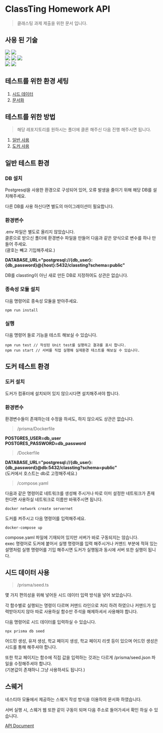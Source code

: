 # ClassTing Homework API  

> 클래스팅 과제 제출을 위한 문서 입니다.  

## 사용 된 기술  

<div>
  <img src="https://img.shields.io/badge/nestjs-E0234E?style=for-the-badge&logo=nestjs&logoColor=white">  <img src="https://img.shields.io/badge/typescript-3178C6?style=for-the-badge&logo=typescript&logoColor=white"> 
</div>  
<div>  
    <img src="https://img.shields.io/badge/postgresql-4169E1?style=for-the-badge&logo=postgresql&logoColor=white"> <img src="https://img.shields.io/badge/prisma-2D3748?style=for-the-badge&logo=prisma&logoColor=white"> <img src="https://img.shields.io/badge/redis-DC382D?style=for-the-badge&logo=redis&logoColor=white">
</div>  
<div>  
  <img src="https://img.shields.io/badge/Nestia-E0234E?style=flat-square"> <img src="https://img.shields.io/badge/Typia-critical?style=flat-square">
</div>  


## 테스트를 위한 환경 세팅  

1. [시드 데이터](#시드-데이터-사용)  
2. [문서화](#스웨거)  

## 테스트를 위한 방법  

> 해당 레포지토리를 원하시는 폴더에 클론 해주신 다음 진행 해주시면 됩니다.  

1. [일반 사용](#일반-테스트-환경)  
2. [도커 사용](#도커-테스트-환경)  


## 일반 테스트 환경  

### DB 설치  

Postgresql을 사용한 환경으로 구성되어 있어, 오류 발생을 줄이기 위해 해당 DB를 설치해주세요.  

다른 DB를 사용 하신다면 별도의 마이그레이션이 필요합니다.  

### 환경변수  

.env 파일은 별도로 올리지 않았습니다.  
클론으로 받으신 폴더에 환경변수 파일을 만들어 다음과 같은 양식으로 변수를 하나 만들어 주세요.  
(괄호는 빼고 기입해주세요.)  

**DATABASE_URL="postgresql://{db_user}:{db_password}@{host}:5432/classting?schema=public"**  

DB를 classting이 아닌 새로 만든 DB로 지정하여도 상관은 없습니다.  

### 종속성 모듈 설치  

다음 명령어로 종속성 모듈을 받아주세요.  

```
npm run install  
```  

### 실행  

다음 명령어 들로 기능을 테스트 해보실 수 있습니다.  

```
npm run test // 작성된 Unit test를 실행하고 결과를 표시 합니다.  
npm run start // 서버를 직접 실행해 실제환경 테스트를 해보실 수 있습니다.
```  

## 도커 테스트 환경  

### 도커 설치  

도커가 컴퓨터에 설치되어 있지 않으시다면 설치해주셔야 합니다.  

### 환경변수  

환경변수들이 존재하는데 수정을 하셔도, 하지 않으셔도 상관은 없습니다.  

> /prisma/Dockerfile  

**POSTGRES_USER=db_user**  
**POSTGRES_PASSWORD=db_password**  

> /Dockerfile  

**DATABASE_URL="postgresql://{db_user}:{db_password}@db:5432/classting?schema=public"**  
(도커에서 호스트는 db로 고정해주세요.)  

> /compose.yaml  

다음과 같은 명령어로 네트워크를 생성해 주시거나 따로 이미 설정한 네트워크가 존재 한다면 사용하실 네트워크로 이름만 바꿔주시면 됩니다.  

```
docker network create servernet  
```  

도커를 켜주시고 다음 명령어를 입력해주세요.  

```
docker-compose up  
```  

compose.yaml 파일에 기재되어 있지만 서버가 바로 구동되지는 않습니다.  
exec 명령어로 도커에 붙어서 실행 명령어를 입력 해주시거나 커맨드 부분에 적혀 있는 설명처럼 실행 명령어를 기입 해주시면 도커가 실행됨과 동시에 서버 또한 실행이 됩니다.  


## 시드 데이터 사용  

> /prisma/seed.ts  

몇 가지 편의성을 위해 넣어둔 시드 데이터 입력 방식을 넣어 보았습니다.  

각 함수별로 실행되는 명령이 다르며 커맨드 라인으로 처리 하려 하였으나 커맨드가 입력받아지지 않아 따로 사용하실 함수만 주석을 해제하셔서 사용해야 합니다.  

다음 명령어로 시드 데이터를 입력하실 수 있습니다.  

```
npx prisma db seed  
```  
어드민 생성, 유저 생성, 학교 페이지 생성, 학교 페이지 리셋 등이 있으며 어드민 생성은 시드를 통해 해주셔야 합니다.  

또한 학교 페이지는 함수에 직접 값을 입력하는 것과는 다르게 /prisma/seed.json 파일을 수정해주셔야 합니다.  
(기본값이 존재하니 그냥 사용하셔도 됩니다.)  

## 스웨거  

네스티아 모듈에서 제공하는 스웨거 작성 방식을 이용하여 문서화 하였습니다.  

서버 실행 시, 스웨거 웹 또한 같이 구동이 되며 다음 주소로 들어가셔서 확인 하실 수 있습니다.  

[API Document](http://localhost:80/api)  